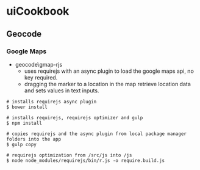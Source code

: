 # uiCookbook

## Geocode

### Google Maps
 
* 	geocode\gmap-rjs
	- 	uses requirejs with an async plugin to load the google maps api, no key required.
	- 	dragging the marker to a location in the map retrieve location data and sets values in text inputs. 
```
# installs requirejs async plugin
$ bower install

# installs requirejs, requirejs optimizer and gulp
$ npm install

# copies requirejs and the async plugin from local package manager folders into the app
$ gulp copy

# requirejs optimization from /src/js into /js
$ node node_modules/requirejs/bin/r.js -o require.build.js
```

